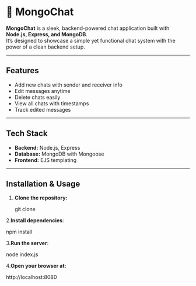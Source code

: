# 💬 MongoChat

**MongoChat** is a sleek, backend-powered chat application built with **Node.js, Express, and MongoDB**.  
It’s designed to showcase a simple yet functional chat system with the power of a clean backend setup.

---

## Features
-  Add new chats with sender and receiver info  
-  Edit messages anytime  
-  Delete chats easily  
-  View all chats with timestamps  
-  Track edited messages  

---

## Tech Stack
- **Backend:** Node.js, Express  
- **Database:** MongoDB with Mongoose  
- **Frontend:** EJS templating  

---

## Installation & Usage
1. **Clone the repository:**  
  
   git clone <your-repo-link>

2.**Install dependencies**:

  npm install


3.**Run the server**:

   node index.js


4.**Open your browser at:**

http://localhost:8080
